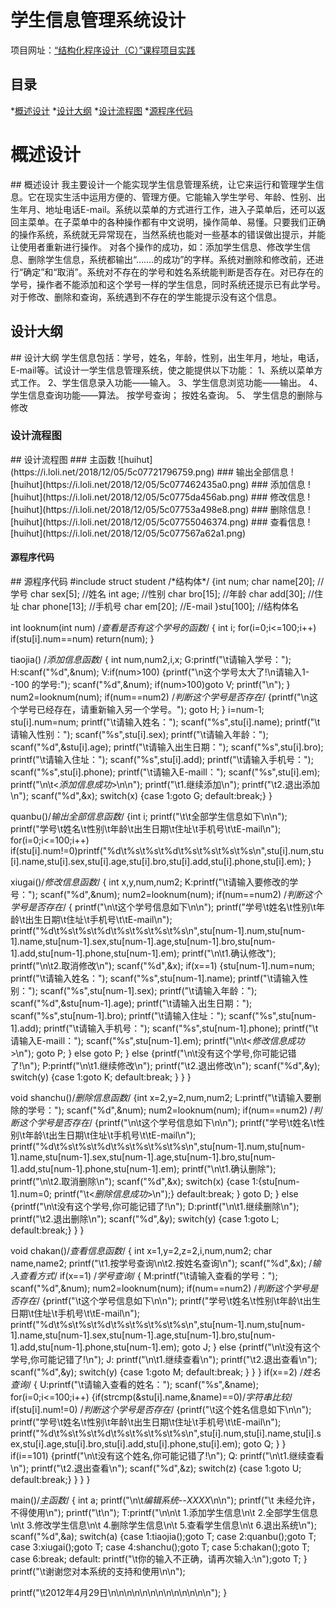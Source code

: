 # 学生信息管理系统设计
项目网址：[“结构化程序设计（C）”课程项目实践](https://github.com/4fourEve/-C-/blob/master/main.c)
## 目录
*[概述设计](#title1)
*[设计大纲](#title2)
*[设计流程图](#title3)
*[源程序代码](#title4)   



<h1 id="title1">概述设计</h1>
## 概述设计
我主要设计一个能实现学生信息管理系统，让它来运行和管理学生信息。它在现实生活中运用方便的、管理方便。它能输入学生学号、年龄、性别、出生年月、地址电话E-mail。系统以菜单的方式进行工作，进入子菜单后，还可以返回主菜单。在子菜单中的各种操作都有中文说明，操作简单、易懂。只要我们正确的操作系统，系统就无异常现在，当然系统也能对一些基本的错误做出提示，并能让使用者重新进行操作。
对各个操作的成功，如：添加学生信息、修改学生信息、删除学生信息，系统都输出“…….的成功”的字样。系统对删除和修改前，还进行“确定”和“取消”。系统对不存在的学号和姓名系统能判断是否存在。对已存在的学号，操作者不能添加和这个学号一样的学生信息，同时系统还提示已有此学号。对于修改、删除和查询，系统遇到不存在的学生能提示没有这个信息。
<h2 id="title2">设计大纲</h2>
## 设计大纲
学生信息包括：学号，姓名，年龄，性别，出生年月，地址，电话，E-mail等。试设计一学生信息管理系统，使之能提供以下功能：
1、系统以菜单方式工作。
2、学生信息录入功能——输入。
3、学生信息浏览功能——输出。
4、学生信息查询功能——算法。
按学号查询；
按姓名查询。
5、  学生信息的删除与修改
<h3 id="title3">设计流程图</h3>
## 设计流程图
### 主函数
  ![huihut](https://i.loli.net/2018/12/05/5c07721796759.png)
### 输出全部信息
  ![huihut](https://i.loli.net/2018/12/05/5c077462435a0.png)
  ### 添加信息
   ![huihut](https://i.loli.net/2018/12/05/5c0775da456ab.png)
   ### 修改信息
   ![huihut](https://i.loli.net/2018/12/05/5c07753a498e8.png)
   ### 删除信息
  ![huihut](https://i.loli.net/2018/12/05/5c07755046374.png)
  ### 查看信息
  ![huihut](https://i.loli.net/2018/12/05/5c077567a62a1.png)
  <h4 id="title4">源程序代码</h4>
  ## 源程序代码
  #include<stdio.h>
struct student /*结构体*/
   {int num;
    char name[20];   //学号
    char sex[5];      //姓名
    int age;          //性别
    char bro[15];     //年龄
    char add[30];     //住址
    char phone[13];   //手机号
    char em[20];      //E-mail
    }stu[100];        //结构体名

 int looknum(int num) /*查看是否有这个学号的函数*/
 { int i;
   for(i=0;i<=100;i++)
   if(stu[i].num==num) return(num);
 }

tiaojia() /*添加信息函数*/
{ int num,num2,i,x;
G:printf("\t请输入学号：");
H:scanf("%d",&num);
V:if(num>100)
  {printf("\n这个学号太大了!\n请输入1--100 的学号:");
   scanf("%d",&num);
   if(num>100)goto V;
   printf("\n");
  }
  num2=looknum(num);
  if(num==num2)    /*判断这个学号是否存在*/
  {printf("\n这个学号已经存在，请重新输入另一个学号。");
   goto H;
  }
  i=num-1;
   stu[i].num=num;
  printf("\t请输入姓名：");
   scanf("%s",stu[i].name);
  printf("\t请输入性别：");
   scanf("%s",stu[i].sex);
  printf("\t请输入年龄：");
   scanf("%d",&stu[i].age);
  printf("\t请输入出生日期：");
   scanf("%s",stu[i].bro);
  printf("\t请输入住址：");
   scanf("%s",stu[i].add);
  printf("\t请输入手机号：");
   scanf("%s",stu[i].phone);
  printf("\t请输入E-maill：");
   scanf("%s",stu[i].em);
  printf("\n\t<*添加信息成功*>\n\n");
  printf("\t1.继续添加\n");
  printf("\t2.退出添加\n");
  scanf("%d",&x);
  switch(x)
  {case 1:goto G;
   default:break;}
}

quanbu()/*输出全部信息函数*/
{int i;
 printf("\t\t全部学生信息如下\n\n");
 printf("学号\t姓名\t性别\t年龄\t出生日期\t住址\t手机号\t\tE-mail\n");
 for(i=0;i<=100;i++) if(stu[i].num!=0)printf("%d\t%s\t%s\t%d\t%s\t%s\t%s\t%s\n",stu[i].num,stu[i].name,stu[i].sex,stu[i].age,stu[i].bro,stu[i].add,stu[i].phone,stu[i].em);
}

xiugai()/*修改信息函数*/
{ int x,y,num,num2;
K:printf("\t请输入要修改的学号：");
  scanf("%d",&num);
  num2=looknum(num);
  if(num==num2)	     /*判断这个学号是否存在*/
  { printf("\n\t这个学号信息如下\n\n");
    printf("学号\t姓名\t性别\t年龄\t出生日期\t住址\t手机号\t\tE-mail\n");
    printf("%d\t%s\t%s\t%d\t%s\t%s\t%s\t%s\n",stu[num-1].num,stu[num-1].name,stu[num-1].sex,stu[num-1].age,stu[num-1].bro,stu[num-1].add,stu[num-1].phone,stu[num-1].em);
    printf("\n\t1.确认修改");
    printf("\n\t2.取消修改\n");
    scanf("%d",&x);
    if(x==1)
   {stu[num-1].num=num;
    printf("\t请输入姓名：");
     scanf("%s",stu[num-1].name);
    printf("\t请输入性别：");
     scanf("%s",stu[num-1].sex);
   	printf("\t请输入年龄：");
     scanf("%d",&stu[num-1].age);
	printf("\t请输入出生日期：");
     scanf("%s",stu[num-1].bro);
	printf("\t请输入住址：");
     scanf("%s",stu[num-1].add);
	printf("\t请输入手机号：");
     scanf("%s",stu[num-1].phone);
	printf("\t请输入E-maill：");
     scanf("%s",stu[num-1].em);
    printf("\n\t<*修改信息成功*>\n");
	goto P;
	}
	else goto P;
  }
  else
  {printf("\n\t没有这个学号,你可能记错了!\n");
 P:printf("\n\t1.继续修改\n");
   printf("\t2.退出修改\n");
   scanf("%d",&y);
   switch(y)
   {case 1:goto K;
	default:break;
   }
  }
}

void shanchu()/*删除信息函数*/
{int x=2,y=2,num,num2;
L:printf("\t请输入要删除的学号：");
  scanf("%d",&num);
  num2=looknum(num);
  if(num==num2)    /*判断这个学号是否存在*/
  {printf("\n\t这个学号信息如下\n\n");
   printf("学号\t姓名\t性别\t年龄\t出生日期\t住址\t手机号\t\tE-mail\n");
   printf("%d\t%s\t%s\t%d\t%s\t%s\t%s\t%s\n",stu[num-1].num,stu[num-1].name,stu[num-1].sex,stu[num-1].age,stu[num-1].bro,stu[num-1].add,stu[num-1].phone,stu[num-1].em);
   printf("\n\t1.确认删除");
   printf("\n\t2.取消删除\n");
   scanf("%d",&x);
   switch(x)
   {case 1:{stu[num-1].num=0;
 	       printf("\t<*删除信息成功*>\n");}
	default:break;
   }
   goto D;
  }
  else
  {printf("\n\t没有这个学号,你可能记错了!\n");
  D:printf("\n\t1.继续删除\n");
   printf("\t2.退出删除\n");
   scanf("%d",&y);
   switch(y)
   {case 1:goto L;
    default:break;}
  }
}

 void chakan()/*查看信息函数*/
 {
   int x=1,y=2,z=2,i,num,num2;
   char name,name2;
   printf("\t1.按学号查询\n\t2.按姓名查询\n");
   scanf("%d",&x);      /*输入查看方式*/
   if(x==1)             /*学号查询*/
   {
 M:printf("\t请输入查看的学号：");
   scanf("%d",&num);
   num2=looknum(num);
   if(num==num2)    /*判断这个学号是否存在*/
   {printf("\t这个学号信息如下\n\n");
    printf("学号\t姓名\t性别\t年龄\t出生日期\t住址\t手机号\t\tE-mail\n");
    printf("%d\t%s\t%s\t%d\t%s\t%s\t%s\t%s\n",stu[num-1].num,stu[num-1].name,stu[num-1].sex,stu[num-1].age,stu[num-1].bro,stu[num-1].add,stu[num-1].phone,stu[num-1].em);
    goto J;
   }
   else
   {printf("\n\t没有这个学号,你可能记错了!\n");
 J: printf("\n\t1.继续查看\n");
    printf("\t2.退出查看\n");
    scanf("%d",&y);
    switch(y)
	{case 1:goto M;
     default:break;
	}
  }
 }
 if(x==2)              /*姓名查询*/
 {
U:printf("\t请输入查看的姓名：");
  scanf("%s",&name);
  for(i=0;i<=100;i++)
  {if(strcmp(&stu[i].name,&name)==0)/*字符串比较*/
   if(stu[i].num!=0)     /*判断这个学号是否存在*/
   {printf("\t这个姓名信息如下\n\n");
    printf("学号\t姓名\t性别\t年龄\t出生日期\t住址\t手机号\t\tE-mail\n");
    printf("%d\t%s\t%s\t%d\t%s\t%s\t%s\t%s\n",stu[i].num,stu[i].name,stu[i].sex,stu[i].age,stu[i].bro,stu[i].add,stu[i].phone,stu[i].em);
    goto Q;
   }
  }
  if(i==101)
  {printf("\n\t没有这个姓名,你可能记错了!\n");
Q: printf("\n\t1.继续查看\n");
   printf("\t2.退出查看\n");
   scanf("%d",&z);
   switch(z)
   {case 1:goto U;
    default:break;}
  }
 }
}

main()/*主函数*/
{ int a;
  printf("\n\t*编辑系统--XXXX*\n\n");
  printf("\t 未经允许，不得使用\n");
  printf("\t\n");
T:printf("\n\n\t 1.添加学生信息\n\t 2.全部学生信息\n\t 3.修改学生信息\n\t 4.删除学生信息\n\t 5.查看学生信息\n\t 6.退出系统\n");
  scanf("%d",&a);
  switch(a)
  {case 1:tiaojia();goto T;
   case 2:quanbu();goto T;
   case 3:xiugai();goto T;
   case 4:shanchu();goto T;
   case 5:chakan();goto T;
   case 6:break;
   default: printf("\t你的输入不正确，请再次输入:\n");goto T;
  }
  printf("\t谢谢您对本系统的支持和使用\n\n");

  printf("\t2012年4月29日\n\n\n\n\n\n\n\n\n\n\n\n\n");
 }

